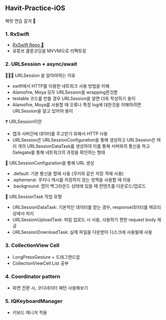 ## Havit-Practice-iOS
해빗 연습 갈겨 💜

### 1. RxSwift   
- [RxSwift Repo 👀](https://github.com/Suyeon9911/RxSwift-Study)
- 유튜브 클론코딩을 MVVM으로 리팩토링 

### 2. URLSession + async/await

🙋🏻‍♂️ URLSession 을 알아야하는 이유
- swift에서 HTTP를 이용한 네트워크 사용 방법을 이해
- Alamofire, Moya 모두 URLSession을 wrapping한것뿐
- testable 코드를 만들 경우 URLSession을 알면 더욱 작성하기 용이
- Alamofire, Moya를 사용할 때 오류나 특정 log에 대한것을 이해하려면 URLSession을 알고 있어야 용이

❓ URLSession이란
- 앱과 서버간에 데이터를 주고받기 위해서 HTTP 사용
- URLSession은 URLSessionConfiguration을 통해 생성하고 URLSession은 여러 개의 URLSessionDataTask를 생성하여 이를 통해 서버와의 통신을 하고 Delegate를 통해 네트워크의 과정을 확인하는 형태

🌿 URLSessionConfiguration을 통해 URL 생성

- .default: 기본 통신을 할때 사용 (쿠키와 같은 저장 객체 사용)
- .ephemeral: 쿠키나 캐시를 저장하지 않는 정책을 사용할 때 이용
- .background: 앱이 백그라운드 상태에 있을 때 컨텐츠를 다운로드/업로드

🐥 URLSessionTask 작업 유형
- URLSessionDataTask: 기본적인 데이터를 받는 경우, response데이터를 메모리 상에서 처리
- URLSessionUploadTask: 파일 업로드 시 사용, 사용하기 편한 request body 제공
- URLSessionDownloadTask: 실제 파일을 다운받아 디스크에 사용될때 사용

### 3. CollectionView Cell
- LongPressGesture + 드래그앤드랍
- CollectionViewCell List 공부 

### 4. Coordinator pattern
- 화면 전환 시, 코디네이터 패턴 사용해보기

### 5. IQKeyboardManager
- 키보드 매니저 적용


